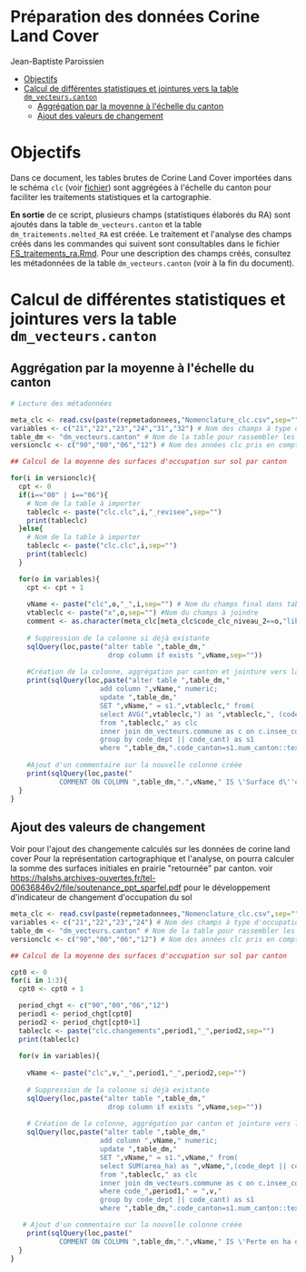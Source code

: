 Préparation des données Corine Land Cover
================
Jean-Baptiste Paroissien

-   [Objectifs](#objectifs)
-   [Calcul de différentes statistiques et jointures vers la table `dm_vecteurs.canton`](#calcul-de-differentes-statistiques-et-jointures-vers-la-table-dm_vecteurs.canton)
    -   [Aggrégation par la moyenne à l'échelle du canton](#aggregation-par-la-moyenne-a-lechelle-du-canton)
    -   [Ajout des valeurs de changement](#ajout-des-valeurs-de-changement)

Objectifs
=========

Dans ce document, les tables brutes de Corine Land Cover importées dans le schéma `clc` (voir [fichier](https://github.com/Rosalien/GISEDSol/tree/master/Fichiers_suivis/BDD/Suivis/FS_bdd_brute.Rmd)) sont aggrégées à l'échelle du canton pour faciliter les traitements statistiques et la cartographie.

**En sortie** de ce script, plusieurs champs (statistiques élaborés du RA) sont ajoutés dans la table `dm_vecteurs.canton` et la table `dm_traitements.melted_RA` est créée. Le traitement et l'analyse des champs créés dans les commandes qui suivent sont consultables dans le fichier [FS\_traitements\_ra.Rmd](https://github.com/Rosalien/GISEDSol/tree/master/Fichiers_suivis/Traitements/Suivis/FS_traitements_ra.Rmd).
Pour une description des champs créés, consultez les métadonnées de la table `dm_vecteurs.canton` (voir à la fin du document).

Calcul de différentes statistiques et jointures vers la table `dm_vecteurs.canton`
==================================================================================

Aggrégation par la moyenne à l'échelle du canton
------------------------------------------------

``` r
# Lecture des métadonnées

meta_clc <- read.csv(paste(repmetadonnees,"Nomenclature_clc.csv",sep=""),sep=";",header=TRUE)
variables <- c("21","22","23","24","31","32") # Nom des champs à type d'occupation du sol à importer
table_dm <- "dm_vecteurs.canton" # Nom de la table pour rassembler les calculs (vers le schéma dm_vecteurs)
versionclc <- c("90","00","06","12") # Nom des années clc pris en compte

## Calcul de la moyenne des surfaces d'occupation sur sol par canton

for(i in versionclc){
  cpt <- 0
  if(i=="00" | i=="06"){
    # Nom de la table à importer
    tableclc <- paste("clc.clc",i,"_revisee",sep="")
    print(tableclc)
  }else{
    # Nom de la table à importer
    tableclc <- paste("clc.clc",i,sep="")
    print(tableclc)
  }

  for(o in variables){
    cpt <- cpt + 1
    
    vName <- paste("clc",o,"_",i,sep="") # Nom du champs final dans table_dm
    vtableclc <- paste("x",o,sep="") #Nom du champs à joindre
    comment <- as.character(meta_clc[meta_clc$code_clc_niveau_2==o,"libelle"])
    
    # Suppression de la colonne si déjà existante
    sqlQuery(loc,paste("alter table ",table_dm,"
                        drop column if exists ",vName,sep=""))
    
    #Création de la colonne, aggrégation par canton et jointure vers la table canton 
    print(sqlQuery(loc,paste("alter table ",table_dm,"
                      add column ",vName," numeric;
                      update ",table_dm,"
                      SET ",vName," = s1.",vtableclc," from(
                      select AVG(",vtableclc,") as ",vtableclc,", (code_dept || code_cant) as num_canton
                      from ",tableclc," as clc
                      inner join dm_vecteurs.commune as c on c.insee_com=clc.num_com
                      group by code_dept || code_cant) as s1
                      where ",table_dm,".code_canton=s1.num_canton::text",sep="")))
    
    #Ajout d'un commentaire sur la nouvelle colonne créée
    print(sqlQuery(loc,paste("
            COMMENT ON COLUMN ",table_dm,".",vName," IS \'Surface d\''occupation du sol en hectare du libellé CLC version ",i," : ",comment,"\';",sep="")))
  }
}
```

Ajout des valeurs de changement
-------------------------------

Voir pour l'ajout des changemente calculés sur les données de corine land cover
Pour la représentation cartographique et l'analyse, on pourra calculer la somme des surfaces initiales en prairie "retournée" par canton.
voir <https://halshs.archives-ouvertes.fr/tel-00636846v2/file/soutenance_ppt_sparfel.pdf> pour le développement d'indicateur de changement d'occupation du sol

``` r
meta_clc <- read.csv(paste(repmetadonnees,"Nomenclature_clc.csv",sep=""),sep=";",header=TRUE)
variables <- c("21","22","23","24") # Nom des champs à type d'occupation du sol à importer
table_dm <- "dm_vecteurs.canton" # Nom de la table pour rassembler les calculs (vers le schéma dm_vecteurs)
versionclc <- c("90","00","06","12") # Nom des années clc pris en compte

## Calcul de la moyenne des surfaces d'occupation sur sol par canton

cpt0 <- 0
for(i in 1:3){
  cpt0 <- cpt0 + 1

  period_chgt <- c("90","00","06","12")
  period1 <- period_chgt[cpt0]
  period2 <- period_chgt[cpt0+1]
  tableclc <- paste("clc.changements",period1,"_",period2,sep="")
  print(tableclc)
  
  for(v in variables){
    
    vName <- paste("clc",v,"_",period1,"_",period2,sep="")
    
    # Suppression de la colonne si déjà existante
    sqlQuery(loc,paste("alter table ",table_dm,"
                        drop column if exists ",vName,sep=""))
    
    # Création de la colonne, aggrégation par canton et jointure vers la table canton 
    sqlQuery(loc,paste("alter table ",table_dm,"
                      add column ",vName," numeric;
                      update ",table_dm,"
                      SET ",vName," = s1.",vName," from(
                      select SUM(area_ha) as ",vName,",(code_dept || code_cant) as num_canton
                      from ",tableclc," as clc
                      inner join dm_vecteurs.commune as c on c.insee_com=clc.num_com
                      where code_",period1," = ",v,"
                      group by code_dept || code_cant) as s1
                      where ",table_dm,".code_canton=s1.num_canton::text",sep=""))

   # Ajout d'un commentaire sur la nouvelle colonne créée
    print(sqlQuery(loc,paste("
            COMMENT ON COLUMN ",table_dm,".",vName," IS \'Perte en ha de l\''occupation du sol ",v," entre l\''année ",period1," et l\''année ",period2,"\';",sep="")))
  }
}
```
